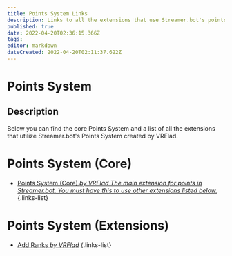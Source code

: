 ```yaml
---
title: Points System Links
description: Links to all the extensions that use Streamer.bot's points system.
published: true
date: 2022-04-20T02:36:15.366Z
tags: 
editor: markdown
dateCreated: 2022-04-20T02:11:37.622Z
---
```


# Points System

## Description
Below you can find the core Points System and a list of all the extensions that utilize Streamer.bot's Points System created by VRFlad.

# Points System (Core)

* [Points System (Core) *by VRFlad* *The main extension for points in Streamer.bot.  You must have this to use other extensions listed below.*](/extensions/points-system/points-system-core)
{.links-list}

# Points System (Extensions)

* [Add Ranks *by VRFlad*](/extensions/points-system/points-system-add-ranks)
{.links-list}